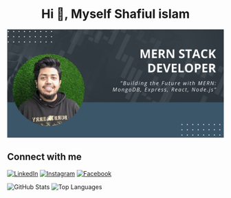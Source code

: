 <h1 align="center">Hi 👋, Myself Shafiul islam</h1>

![Banner](https://github.com/Shafiul-Islam-Shatak/Shafiul-Islam-Shatak/blob/main/Shafiul-Islam_banner.svg)



## Connect with me

[![LinkedIn](https://img.shields.io/badge/-LinkedIn-0077B5?style=flat-square&logo=LinkedIn&logoColor=white)](https://www.linkedin.com/in/shafiul-islam-333536296)
[![Instagram](https://img.shields.io/badge/-Instagram-E4405F?style=flat-square&logo=instagram&logoColor=white)](https://www.instagram.com/skshatak/)
[![Facebook](https://img.shields.io/badge/-Facebook-1877F2?style=flat-square&logo=facebook&logoColor=white)](https://www.facebook.com/shafiulislamshatak.sk)

![GitHub Stats](https://github-readme-stats.vercel.app/api?username=Shafiul-Islam-Shatak&show_icons=true&theme=radical)
![Top Languages](https://github-readme-stats.vercel.app/api/top-langs/?username=Shafiul-Islam-Shatak&layout=compact&theme=radical)



<!--
**Shafiul-Islam-Shatak/Shafiul-Islam-Shatak** is a ✨ _special_ ✨ repository because its `README.md` (this file) appears on your GitHub profile.

Here are some ideas to get you started:

- 🔭 I’m currently working on ...
- 🌱 I’m currently learning ...
- 👯 I’m looking to collaborate on ...
- 🤔 I’m looking for help with ...
- 💬 Ask me about ...
- 📫 How to reach me: ...
- 😄 Pronouns: ...
- ⚡ Fun fact: ...
-->
